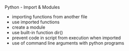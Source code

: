 Python - Import & Modules

- importing functions from another file
- use imported functions
- create a module
- use built-in function dir()
- prevent code in script from execution when imported
- use of command line arguments with python programs
